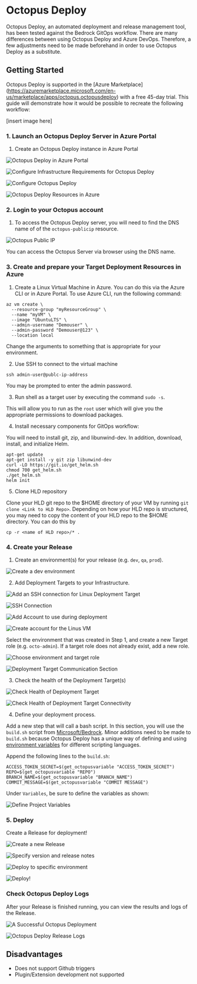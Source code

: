 # Octopus Deploy

Octopus Deploy, an automated deployment and release management tool, has been tested against the Bedrock GitOps workflow. There are many differences between using Octopus Deploy and Azure DevOps. Therefore, a few adjustments need to be made beforehand in order to use Octopus Deploy as a substitute.

## Getting Started

Octopus Deploy is supported in the [Azure Marketplace] (https://azuremarketplace.microsoft.com/en-us/marketplace/apps/octopus.octopusdeploy) with a free 45-day trial. This guide will demonstrate how it would be possible to recreate the following workflow:

[insert image here]

### 1. Launch an Octopus Deploy Server in Azure Portal

1. Create an Octopus Deploy instance in Azure Portal

![Octopus Deploy in Azure Portal](images/create-octopus-deploy.png)

![Configure Infrastructure Requirements for Octopus Deploy](images/create-octopus-deploy-2.png)

![Configure Octopus Deploy](images/create-octopus-deploy-3.png)

![Octopus Deploy Resources in Azure](images/octopus-deploy-resources.png)

### 2. Login to your Octopus account

1. To access the Octopus Deploy server, you will need to find the DNS name of of the `octopus-publicip` resource.

![Octopus Public IP](images/octopus-public-ip.png)

You can access the Octopus Server via browser using the DNS name.

### 3. Create and prepare your Target Deployment Resources in Azure

1. Create a Linux Virtual Machine in Azure. You can do this via the Azure CLI or in Azure Portal. To use Azure CLI, run the following command:

```
az vm create \
  --resource-group "myResourceGroup" \
  --name "myVM" \
  --image "UbuntuLTS" \
  --admin-username "Demouser" \
  --admin-password "Demouser@123" \
  --location local
```
Change the arguments to something that is appropriate for your environment.

2. Use SSH to connect to the virtual machine

`ssh admin-user@publc-ip-address`

You may be prompted to enter the admin password.

3. Run shell as a target user by executing the command `sudo -s`.

This will allow you to run as the `root` user which will give you the appropriate permissions to download packages.

4. Install necessary components for GitOps workflow:

You will need to install git, zip, and libunwind-dev. In addition, download, install, and initialize Helm.

```
apt-get update
apt-get install -y git zip libunwind-dev
curl -LO https://git.io/get_helm.sh
chmod 700 get_helm.sh
./get_helm.sh
helm init
```

5. Clone HLD repository

Clone your HLD git repo to the $HOME directory of your VM by running `git clone <Link to HLD Repo>`. Depending on how your HLD repo is structured, you may need to copy the content of your HLD repo to the $HOME directory. You can do this by

`cp -r <name of HLD repo>/* .`

### 4. Create your Release

1. Create an environment(s) for your release (e.g. `dev`, `qa`, `prod`).

![Create a `dev` environment](images/octopus-create-env.png)

2. Add Deployment Targets to your Infrastructure.

![Add an SSH connection for Linux Deployment Target](images/add-deployment-target.png)

![SSH Connection](images/ssh-connection.png)

![Add Account to use during deployment](images/octopus-add-account.png)

![Create account for the Linus VM](images/octo-create-account.png)

Select the environment that was created in Step 1, and create a new Target role (e.g. `octo-admin`). If a target role does not already exist, add a new role.

![Choose environment and target role](images/octo-choose-env-role.png)

![Deployment Target Communication Section](images/octo-deploy-target-communication.png)

3. Check the health of the Deployment Target(s)

![Check Health of Deployment Target](images/octo-deploy-target-health1.png)

![Check Health of Deployment Target Connectivity](images/octo-deploy-target-health2.png)

4. Define your deployment process.

Add a new step that will call a bash script. In this section, you will use the `build.sh` script from [Microsoft/Bedrock](https://github.com/Microsoft/bedrock/blob/master/gitops/azure-devops/build.sh). Minor additions need to be made to `build.sh` because Octopus Deploy has a unique way of defining and using [environment variables](https://octopus.com/docs/deployment-examples/custom-scripts/using-variables-in-scripts) for different scripting languages.

Append the following lines to the `build.sh`:

```
ACCESS_TOKEN_SECRET=$(get_octopusvariable "ACCESS_TOKEN_SECRET")
REPO=$(get_octopusvariable "REPO")
BRANCH_NAME=$(get_octopusvariable "BRANCH_NAME")
COMMIT_MESSAGE=$(get_octopusvariable "COMMIT MESSAGE")
```

Under `Variables`, be sure to define the variables as shown:

![Define Project Variables](image/octo-env-variables.png)

### 5. Deploy

Create a Release for deployment!

![Create a new Release](images/octo-release1.png)

![Specify version and release notes](images/octo-release2.png)

![Deploy to specific environment](images/octo-release3.png)

![Deploy!](images/octo-release4.png)

### Check Octopus Deploy Logs

After your Release is finished running, you can view the results and logs of the Release.

![A Successful Octopus Deployment](images/octo-successful-deploy.png)

![Octopus Deploy Release Logs](images/octo-release-logs.png)

## Disadvantages

- Does not support Github triggers
- Plugin/Extension development not supported
